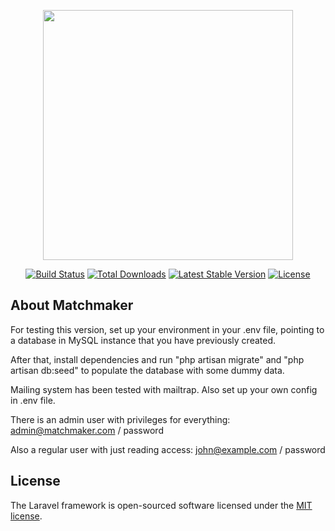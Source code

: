 <p align="center"><a href="https://laravel.com" target="_blank"><img src="https://raw.githubusercontent.com/laravel/art/master/logo-lockup/5%20SVG/2%20CMYK/1%20Full%20Color/laravel-logolockup-cmyk-red.svg" width="400"></a></p>

<p align="center">
<a href="https://travis-ci.org/laravel/framework"><img src="https://travis-ci.org/laravel/framework.svg" alt="Build Status"></a>
<a href="https://packagist.org/packages/laravel/framework"><img src="https://img.shields.io/packagist/dt/laravel/framework" alt="Total Downloads"></a>
<a href="https://packagist.org/packages/laravel/framework"><img src="https://img.shields.io/packagist/v/laravel/framework" alt="Latest Stable Version"></a>
<a href="https://packagist.org/packages/laravel/framework"><img src="https://img.shields.io/packagist/l/laravel/framework" alt="License"></a>
</p>

## About Matchmaker

For testing this version, set up your environment in your .env file, pointing to a database in MySQL instance that you have previously created.

After that, install dependencies and run "php artisan migrate" and "php artisan db:seed" to populate the database with some dummy data.

Mailing system has been tested with mailtrap. Also set up your own config in .env file.

There is an admin user with privileges for everything:
admin@matchmaker.com / password

Also a regular user with just reading access:
john@example.com / password


## License

The Laravel framework is open-sourced software licensed under the [MIT license](https://opensource.org/licenses/MIT).
